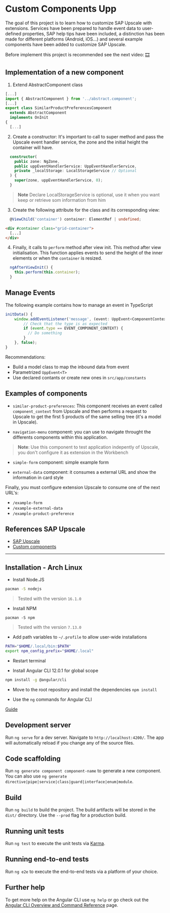 # Custom Components Upp

The goal of this project is to learn how to customize SAP Upscale with extensions. Services have been prepared to handle event data to user-defined properties, SAP help tips have been included, a distinction has been made for different platforms (Android, iOS...) and several example components have been added to customize SAP Upscale.

Before implement this project is recommended see the next video: [🎞️](https://help.sap.com/viewer/a99d6fa0606f4f3cbf251e4e61f35feb/SHIP/en-US/f542f9dc2d744b28b471ca6f044d832c.html)


## Implementation of a new component

1. Extend AbstractComponent class
```ts
[...]
import { AbstractComponent } from '../abstract.component';
[...]
export class SimilarProductPreferencesComponent
  extends AbstractComponent
  implements OnInit
{
  [...]
```

2. Create a constructor: It's important to call to super method and pass the Upscale event handler service, the zone and the initial height the container will have.
```ts
  constructor(
    public zone: NgZone,
    public uppEventHandlerService: UppEventHandlerService,
    private _localStorage: LocalStorageService // Optional
  ) {
    super(zone, uppEventHandlerService, 0);
  }
```
> **Note** Declare LocalStorageService is optional, use it when you want keep or retrieve som information from him

3. Create the following attribute for the class and its corresponding view: 
```ts
  @ViewChild('container') container: ElementRef | undefined;
```

```html
<div #container class="grid-container">
  [...]
</div>
```

4. Finally, it calls to `perform` method after view init. This method after view initialisation. This function applies events to send the height of the inner elements or when the `container` is resized.

```ts
  ngAfterViewInit() {
    this.perform(this.container);
  }
```

## Manage Events

The following example contains how to manage an event in TypeScript

```ts
initData() {
    window.addEventListener('message', (event: UppEvent<ComponentContextData>) => {
        // Check that the type is as expected
        if (event.type == EVENT_COMPONENT_CONTEXT) {
          // Do something
        }
    }, false);
}
```

Recommendations:
- Build a model class to map the inbound data from event
- Parametrized `UppEvent<T>`
- Use declared contants or create new ones in `src/app/constants`


## Examples of components

- `similar-product-preferences`: This component receives an event called `component_context` from Upscale and then performs a request to Upscale to get the first 5 products of the same selling tree (it's a model in Upscale).

- `navigation-menu` component: you can use to navigate throught the differents components within this application. 

> **Note**: Use this component to test application indepently of Upscale, you don't configure it as extension in the Workbench

- `simple-form` component: simple example form 

- `external-data` component: it consumes a external URL and show the information in card style


Finally, you must configure extension Upscale to consume one of the next URL's:
- `/example-form`
- `/example-external-data`
- `/example-product-preference` 


## References SAP Upscale

- [SAP Upscale](https://help.sap.com/viewer/product/SAP_UPSCALE_COMMERCE/SHIP/en-US)
- [Custom components](https://help.sap.com/viewer/a99d6fa0606f4f3cbf251e4e61f35feb/SHIP/en-US/f542f9dc2d744b28b471ca6f044d832c.html)

-------

## Installation - Arch Linux

- Install Node.JS
```bash
pacman -S nodejs
```
> Tested with the version `16.1.0`

- Install NPM
```
pacman -S npm
```
> Tested with the version `7.13.0`

- Add path variables to `~/.profile` to allow user-wide installations
```bash
PATH="$HOME/.local/bin:$PATH"
export npm_config_prefix="$HOME/.local"
```

- Restart terminal

- Install Angular CLI 12.0.1 for global scope
```bash
npm install -g @angular/cli
```

- Move to the root repository and install the dependencies `npm install`

- Use the `ng` commands for Angular CLI

[Guide](https://wiki.archlinux.org/title/Node.js)

## Development server

Run `ng serve` for a dev server. Navigate to `http://localhost:4200/`. The app will automatically reload if you change any of the source files.

## Code scaffolding

Run `ng generate component component-name` to generate a new component. You can also use `ng generate directive|pipe|service|class|guard|interface|enum|module`.

## Build

Run `ng build` to build the project. The build artifacts will be stored in the `dist/` directory. Use the `--prod` flag for a production build.

## Running unit tests

Run `ng test` to execute the unit tests via [Karma](https://karma-runner.github.io).

## Running end-to-end tests

Run `ng e2e` to execute the end-to-end tests via a platform of your choice.

## Further help

To get more help on the Angular CLI use `ng help` or go check out the [Angular CLI Overview and Command Reference](https://angular.io/cli) page.
